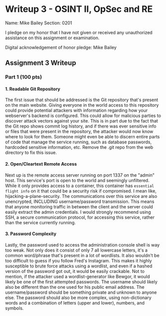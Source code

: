 Writeup 3 - OSINT II, OpSec and RE
======

Name: Mike Bailey
Section: 0201

I pledge on my honor that I have not given or received any unauthorized assistance on this assignment or examination.

Digital acknowledgement of honor pledge: Mike Bailey

## Assignment 3 Writeup

### Part 1 (100 pts)


#### 1. Readable Git Repository 

The first issue that should be addressed is the Git repository that's present on the main website. Giving everyone in the world access to this repository could provide potential attackers with information regarding how your webserver's backend is configured. This could allow for malicious parties to discover attack vectors against your site. This is in part due to the fact that the Git repo shows commit log history, and if there was ever sensitive info or files that were present in the repository, the attacker would now know where to look for them. Someone might even be able to discern entire parts of code that manage the service running, such as database passwords, hardcoded sensitive information, etc. Remove the .git repo from the web directory to fix this issue.

#### 2. Open/Cleartext Remote Access 

Next up is the remote access server running on port 1337 on the "admin" host. This service's port is open to the world and seemingly unfiltered. While it only provides access to a container, this container has `essential flight info` on it that could be a security risk if compromised. I mean like, hijacking-a-plane-security. The communications over this service are also unencrypted, INCLUDING username/password transmission. This means that anyone monitoring traffic in between the client and the server could easily extract the admin credentials. I would strongly recommend using SSH, a secure communication protocol, for accessing this service, rather than the service currently running.


#### 3. Password Complexity

Lastly, the password used to access the administration console shell is way too weak. Not only does it consist of only 7 all lowercase letters, it's a common word/phrase that's present in a lot of wordlists. It also wouldn't be too difficult to guess if you follow Fred's Instagram. This makes it highly susceptible to brute force attacks using a wordlist, and even if a hashed version of the password got out, it would be easily crackable. Not to mention, if the attacker used a wordlist-generator like Bewgor, it would likely be one of the first attempted passwords. The username should likely also be different than the one used for his public email address. The username/password should be something private and unknown to anyone else. The password should also be more complex, using non-dictionary words and a combination of letters (upper and lower), numbers, and symbols.